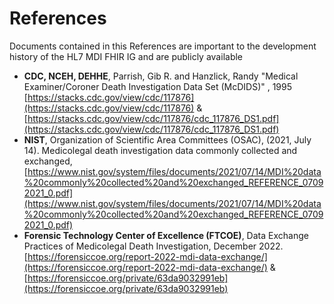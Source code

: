 # References 
Documents contained in this References are important to the development history of the HL7 MDI FHIR IG and are publicly available
* **CDC, NCEH, DEHHE**, Parrish, Gib R. and Hanzlick, Randy "Medical Examiner/Coroner Death Investigation Data Set (McDIDS)" , 1995 [https://stacks.cdc.gov/view/cdc/117876](https://stacks.cdc.gov/view/cdc/117876) & [https://stacks.cdc.gov/view/cdc/117876/cdc_117876_DS1.pdf](https://stacks.cdc.gov/view/cdc/117876/cdc_117876_DS1.pdf)
* **NIST**, Organization of Scientific Area Committees (OSAC), (2021, July 14). Medicolegal death investigation data commonly collected and exchanged, [https://www.nist.gov/system/files/documents/2021/07/14/MDI%20data%20commonly%20collected%20and%20exchanged_REFERENCE_07092021_0.pdf](https://www.nist.gov/system/files/documents/2021/07/14/MDI%20data%20commonly%20collected%20and%20exchanged_REFERENCE_07092021_0.pdf)
* **Forensic Technology Center of Excellence (FTCOE)**, Data Exchange Practices of Medicolegal Death Investigation, December 2022. [https://forensiccoe.org/report-2022-mdi-data-exchange/](https://forensiccoe.org/report-2022-mdi-data-exchange/) & [https://forensiccoe.org/private/63da9032991eb](https://forensiccoe.org/private/63da9032991eb)